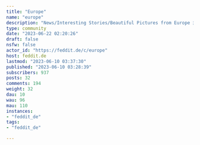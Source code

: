 ```yaml
---
title: "Europe" 
name: "europe"
description: "News/Interesting Stories/Beautiful Pictures from Europe 🇪🇺(Current Photo: Oeschinensee, Kandersteg, 🇨🇭)Feel free to post submissions for banner pictures"
type: community
date: "2023-06-22 02:20:26"
draft: false
nsfw: false
actor_id: "https://feddit.de/c/europe"
host: feddit.de
lastmod: "2023-06-10 03:37:30"
published: "2023-06-10 03:28:39"
subscribers: 937
posts: 32
comments: 194
weight: 32
dau: 10
wau: 96
mau: 110
instances:
- "feddit_de"
tags: 
- "feddit_de"

---
```

